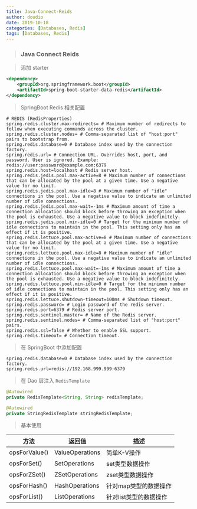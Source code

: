 ```yaml
---
title: Java-Connect-Reids
author: doudio
date: 2019-10-18
categories: [Databases, Redis]
tags: [Databases, Redis]
---
```


> ### Java Connect Reids

> 添加 starter

```xml
<dependency>
    <groupId>org.springframework.boot</groupId>
    <artifactId>spring-boot-starter-data-redis</artifactId>
</dependency>
```

> SpringBoot Redis 相关配置

```properties
# REDIS (RedisProperties)
spring.redis.cluster.max-redirects= # Maximum number of redirects to follow when executing commands across the cluster.
spring.redis.cluster.nodes= # Comma-separated list of "host:port" pairs to bootstrap from.
spring.redis.database=0 # Database index used by the connection factory.
spring.redis.url= # Connection URL. Overrides host, port, and password. User is ignored. Example: redis://user:password@example.com:6379
spring.redis.host=localhost # Redis server host.
spring.redis.jedis.pool.max-active=8 # Maximum number of connections that can be allocated by the pool at a given time. Use a negative value for no limit.
spring.redis.jedis.pool.max-idle=8 # Maximum number of "idle" connections in the pool. Use a negative value to indicate an unlimited number of idle connections.
spring.redis.jedis.pool.max-wait=-1ms # Maximum amount of time a connection allocation should block before throwing an exception when the pool is exhausted. Use a negative value to block indefinitely.
spring.redis.jedis.pool.min-idle=0 # Target for the minimum number of idle connections to maintain in the pool. This setting only has an effect if it is positive.
spring.redis.lettuce.pool.max-active=8 # Maximum number of connections that can be allocated by the pool at a given time. Use a negative value for no limit.
spring.redis.lettuce.pool.max-idle=8 # Maximum number of "idle" connections in the pool. Use a negative value to indicate an unlimited number of idle connections.
spring.redis.lettuce.pool.max-wait=-1ms # Maximum amount of time a connection allocation should block before throwing an exception when the pool is exhausted. Use a negative value to block indefinitely.
spring.redis.lettuce.pool.min-idle=0 # Target for the minimum number of idle connections to maintain in the pool. This setting only has an effect if it is positive.
spring.redis.lettuce.shutdown-timeout=100ms # Shutdown timeout.
spring.redis.password= # Login password of the redis server.
spring.redis.port=6379 # Redis server port.
spring.redis.sentinel.master= # Name of the Redis server.
spring.redis.sentinel.nodes= # Comma-separated list of "host:port" pairs.
spring.redis.ssl=false # Whether to enable SSL support.
spring.redis.timeout= # Connection timeout.
```

> 在 SpringBoot 中添加配置

```properties
spring.redis.database=0 # Database index used by the connection factory.
spring.redis.url=redis://192.168.999.999:6379
```

> 在 Dao 层注入 `RedisTemplate`

```java
@Autowired
private RedisTemplate<String, String> redisTemplate;

@Autowired
private StringRedisTemplate stringRedisTemplate;
```

> 基本使用

| 方法          | 返回值          | 描述                   |
| ------------- | --------------- | ---------------------- |
| opsForValue() | ValueOperations | 简单K-V操作            |
| opsForSet()   | SetOperations   | set类型数据操作        |
| opsForZSet()  | ZSetOperations  | zset类型数据操作       |
| opsForHash()  | HashOperations  | 针对map类型的数据操作  |
| opsForList()  | ListOperations  | 针对list类型的数据操作 |